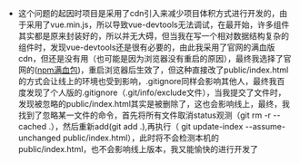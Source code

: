  - 这个问题的起因时项目是采用了cdn引入来减少项目体积方式进行开发的，由于采用了vue.min.js，所以导致vue-devtools无法调试，在最开始，许多组件其实都是原来封装好的，所以并无大碍，但当我在写一个相对数据结构复杂的组件时，发现vue-devtools还是很有必要的，由此我采用了官网的满血版cdn，但还是没有用（也可能是因为浏览器没有重启的原因），最终我选择了官网的([npm满血包](%3Cscript%20src=%22https://cdn.jsdelivr.net/npm/vue@2.6.0/dist/vue.js%22%3E%3C/script%3E))，重启浏览器后生效了，但这种直接改了public/index.html的方式会让线上的环境也受到影响，.gitignore同样会影响其他人，最终我百度发现了个人版的.gitignore（.git/info/exclude文件），当我提交了文件时，发现被忽略的public/index.html其实是被删除了，这也会影响线上，最终，我找到了忽略某一文件的命令，首先将所有文件取消status观测（git rm -r --cached .），然后重新add(git add .),再执行（ git update-index --assume-unchanged public/index.html），此时将不会检测本机的public/index.html，也不会影响线上版本，我又能愉快的进行开发了